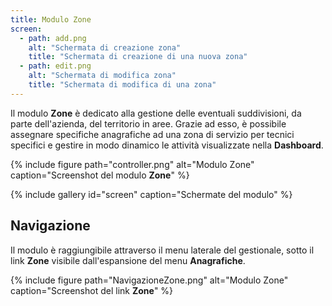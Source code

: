```yaml
---
title: Modulo Zone
screen:
  - path: add.png
    alt: "Schermata di creazione zona"
    title: "Schermata di creazione di una nuova zona"
  - path: edit.png
    alt: "Schermata di modifica zona"
    title: "Schermata di modifica di una zona"
---
```


Il modulo **Zone** è dedicato alla gestione delle eventuali suddivisioni, da parte dell'azienda, del territorio in aree.
Grazie ad esso, è possibile assegnare specifiche anagrafiche ad una zona di servizio per tecnici specifici e gestire in modo dinamico le attività visualizzate nella **Dashboard**.

{% include figure path="controller.png" alt="Modulo Zone" caption="Screenshot del modulo **Zone**" %}

{% include gallery id="screen" caption="Schermate del modulo" %}

## Navigazione

Il modulo è raggiungibile attraverso il menu laterale del gestionale, sotto il link **Zone** visibile dall'espansione del menu **Anagrafiche**.

{% include figure path="NavigazioneZone.png" alt="Modulo Zone" caption="Screenshot del link **Zone**" %}